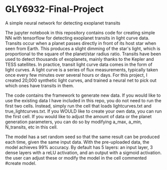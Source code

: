 # GLY6932-Final-Project
A simple neural network for detecting exoplanet transits

The jupyter notebook in this repository contains code for creating simple NN with tensorflow for detecting exoplanet transits in light curve data.
Transits occur when a planet passes directly in front of its host star when seen from Earth. This produces a slight dimming of the star's light,
which is proportional to the square of the planet/star radius ratio. Transits have been used to detect thousands of exoplanets, mainly thanks to the
Kepler and TESS satellites. In practice, transit light curve data comes in the form of light curves. A light curve is a series of flux measurements,
typically taken once every few minutes over several hours or days. For this project, I created 20,000 synthetic light curves, and trained a neural net
to pick out which ones have transits in them.

The code contains the framework to generate new data. If you would like to use the existing data I have included in this repo, you do not need to run
the first two cells. Instead, simply run the cell that loads lightcurves.txt and true_lightcurves.txt. If you WOULD like to create your own data,
you can run the first cell. If you would like to adjust the amount of data or the planet generation parameters, you can do so by modifying a_max, a_min,
N_transits, etc in this cell.

The model has a set random seed so that the same result can be produced each time, given the same input data. With the pre-uploaded data, the model
achieves 99% accuracy. By default has 5 layers: an input layer, 3 dense layers with a reLU activation, and an output with a sigmoid activation. the
user can adjust these or modify the model in the cell commented #create model.

